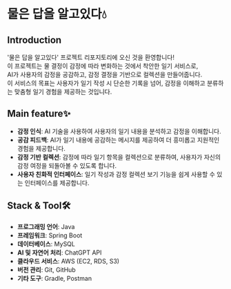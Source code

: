 # 물은 답을 알고있다💧

## Introduction
'물은 답을 알고있다' 프로젝트 리포지토리에 오신 것을 환영합니다! <br/>
이 프로젝트는 물 결정이 감정에 따라 변화하는 것에서 착안한 일기 서비스로, <br/>
AI가 사용자의 감정을 공감하고, 감정 결정을 기반으로 컬렉션을 만들어줍니다. <br/>
이 서비스의 목표는 사용자가 일기 작성 시 단순한 기록을 넘어, 감정을 이해하고 분류하는 맞춤형 일기 경험을 제공하는 것입니다.

## Main feature✨
- **감정 인식**: AI 기술을 사용하여 사용자의 일기 내용을 분석하고 감정을 이해합니다.
- **공감 피드백**: AI가 일기 내용에 공감하는 메시지를 제공하여 더 흥미롭고 지원적인 경험을 제공합니다.
- **감정 기반 컬렉션**: 감정에 따라 일기 항목을 컬렉션으로 분류하여, 사용자가 자신의 감정 여정을 되돌아볼 수 있도록 합니다.
- **사용자 친화적 인터페이스**: 일기 작성과 감정 컬렉션 보기 기능을 쉽게 사용할 수 있는 인터페이스를 제공합니다.

## Stack & Tool🛠️
- **프로그래밍 언어**: Java
- **프레임워크**: Spring Boot
- **데이터베이스**: MySQL
- **AI 및 자연어 처리**: ChatGPT API
- **클라우드 서비스**: AWS (EC2, RDS, S3)
- **버전 관리**: Git, GitHub
- **기타 도구**: Gradle, Postman


